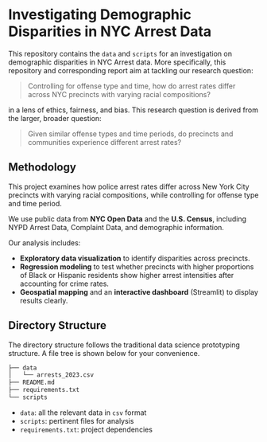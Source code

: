 # Investigating Demographic Disparities in NYC Arrest Data

This repository contains the `data` and `scripts` for an investigation on demographic disparities in NYC Arrest data. More specifically, this repository and corresponding report aim at tackling our research question:

> Controlling for offense type and time, how do arrest rates differ across NYC precincts with varying racial compositions?

in a lens of ethics, fairness, and bias. This research question is derived from the larger, broader question:

> Given similar offense types and time periods, do precincts and communities experience different arrest rates? 


## Methodology

This project examines how police arrest rates differ across New York City precincts with varying racial compositions, while controlling for offense type and time period.

We use public data from **NYC Open Data** and the **U.S. Census**, including NYPD Arrest Data, Complaint Data, and demographic information. 

Our analysis includes:
- **Exploratory data visualization** to identify disparities across precincts.  
- **Regression modeling** to test whether precincts with higher proportions of Black or Hispanic residents show higher arrest intensities after accounting for crime rates.  
- **Geospatial mapping** and an **interactive dashboard** (Streamlit) to display results clearly.


## Directory Structure

The directory structure follows the traditional data science prototyping structure. A file tree is shown below for your convenience.

```bash
├── data
│   └── arrests_2023.csv
├── README.md
├── requirements.txt
└── scripts
```

- `data`: all the relevant data in `csv` format 
- `scripts`: pertinent files for analysis
- `requirements.txt`: project dependencies
